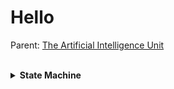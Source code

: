 # Hello

Parent: [The Artificial Intelligence Unit](https://github.com/theartificialintelligenceunit)

<br>

<details><summary><b>State Machine</b></summary>
  <img src="stepfunctions_emergency.png" alt="State Machine"/>
</details>


<br>
<br>

<br>
<br>

<br>
<br>

<br>
<br>

<!--
<details><summary><b>Notes</b></summary>
  
<h3>BACKEND</h3>
Thus far:
<ul>
  <li>configurations: For modelling, etc.</li>
  <li>iac: Infrastructure as code scripts.</li>
</ul>

<h3>STATE MACHINES</h3>
Include:
<ul>
  <li><b>references</b>: [on demand]<br>For decoding within-data identification codes, e.g., health board codes, etc.</li>
  <li><b>raw</b>: [weekly]<br>Once a week it retrieves the latest [version of] raw counts of weekly accident & emergency attendance numbers.  It saves an appropriate structure.</li>
  <li><b>futures | parts</b>: [weekly]<br>Forecasting</li>
</ul>
</details>
-->


